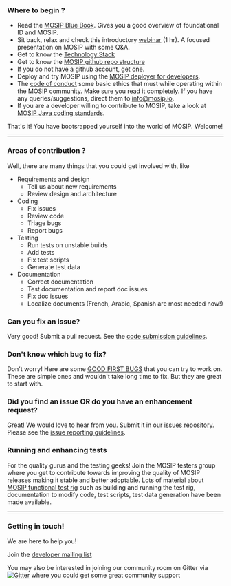 ### Where to begin ?
* Read the [MOSIP Blue Book](https://www.mosip.io/uploads/resources/5c9e073f0668fMOSIP%20-%20Blue%20Book.pdf).  Gives you a good overview of foundational ID and MOSIP.
* Sit back, relax and check this introductory [webinar](https://zoom.us/recording/play/GSWnvtI3wMIKD3Tig3MeuRgCGGUOz0CPTHo9dUVLL8oQIxyzahuytImAtBrntiZ9?continueMode=true) (1 hr).  A focused presentation on MOSIP with some Q&A.
* Get to know the [Technology Stack](https://github.com/mosip/documentation/wiki/Technology-Stack)
* Get to know the [MOSIP github repo structure](https://github.com/mosip)
* If you do not have a github account, get one.
* Deploy and try MOSIP using the [MOSIP deployer for developers](https://github.com/mosip/mosip-infra/tree/master/deployment/sandbox).
* The [code of conduct](https://github.com/mosip/documentation/wiki/code-of-conduct) some basic ethics that must while operating within the MOSIP community.  Make sure you read it completely.  If you have any queries/suggestions, direct them to info@mosip.io.
* If you are a developer willing to contribute to MOSIP, take a look at [MOSIP Java coding standards](https://github.com/mosip/documentation/wiki/MOSIP-Java-Coding-Standards).

That's it!  You have bootsrapped yourself into the world of MOSIP.  Welcome!

***
### Areas of contribution ?
Well, there are many things that you could get involved with, like 

* Requirements and design
     * Tell us about new requirements
     * Review design and architecture
* Coding   
	* Fix issues
	* Review code
	* Triage bugs
   * Report bugs
* Testing 
	* Run tests on unstable builds
	* Add tests
	* Fix test scripts 
   * Generate test data
* Documentation
	* Correct documentation
	* Test documentation and report doc issues
	* Fix doc issues
	* Localize documents (French, Arabic, Spanish are most needed now!) 

### Can you fix an issue?
Very good!  Submit a pull request.  See the [code submission guidelines](https://github.com/mosip/documentation/wiki/Github-Workflow).

### Don't know which bug to fix?
Don't worry!  Here are some [GOOD FIRST BUGS](https://mosip.atlassian.net/issues/?jql=issuetype%20%3D%20Bug%20AND%20project%20%3D%20MOSIP%20AND%20resolution%20%3D%20Unresolved%20AND%20labels%20%3D%20GOOD-FIRST-BUG%20ORDER%20BY%20priority%20DESC#) that you can try to work on. These are simple ones and wouldn't take long time to fix.  But they are great to start with.

### Did you find an issue OR do you have an enhancement request?
Great!  We would love to hear from you.  Submit it in our [issues repository](https://mosip.atlassian.net). Please see the [issue reporting guidelines](https://github.com/mosip/documentation/wiki/Issue-Reporting-Guideline).

### Running and enhancing tests 
For the quality gurus and the testing geeks!  Join the MOSIP testers group where you get to contribute towards  improving the quality of MOSIP releases making it stable and better adoptable.  Lots of material about [MOSIP functional test rig](https://github.com/mosip/mosip-functional-tests) such as building and running the test rig, documentation to modify code, test scripts, test data generation have been made available.

***

### Getting in touch!
We are here to help you!


Join the [developer mailing list](https://groups.io/g/mosip-dev)

You may also be interested in joining our community room on Gitter via [![Gitter](https://badges.gitter.im/mosip-community/community.svg)](https://gitter.im/mosip-community/community?utm_source=badge&utm_medium=badge&utm_campaign=pr-badge)  where you could get some great community support  
